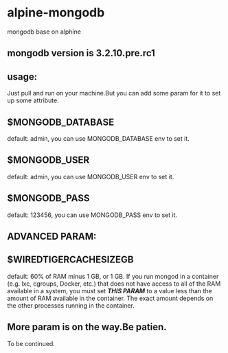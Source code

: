 # alpine-mongodb
mongodb base on alphine

## mongodb version is 3.2.10.pre.rc1

## usage:
Just pull and run on your machine.But you can add some param for it to set up some attribute.

## $MONGODB_DATABASE
default: admin, you can use MONGODB_DATABASE env to set it.

## $MONGODB_USER
default: admin, you can use MONGODB_USER env to set it.

## $MONGODB_PASS
default: 123456, you can use MONGODB_PASS env to set it.


## ADVANCED PARAM:

## $WIREDTIGERCACHESIZEGB
default: 60% of RAM minus 1 GB, or 1 GB. 
If you run mongod in a container (e.g. lxc, cgroups, Docker, etc.) that does not have access to all of the RAM available in a system, you must set ___THIS PARAM___ to a value less than the amount of RAM available in the container. The exact amount depends on the other processes running in the container.


## More param is on the way.Be patien.

To be continued.
